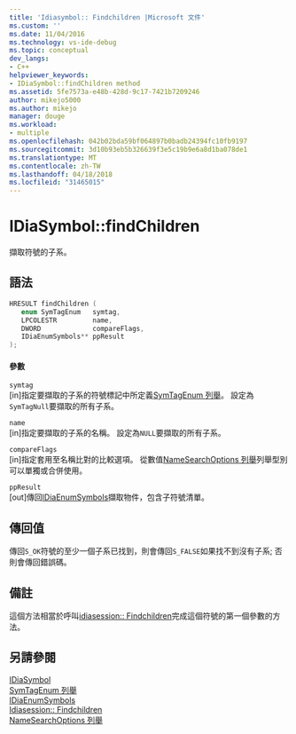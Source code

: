 ```yaml
---
title: 'Idiasymbol:: Findchildren |Microsoft 文件'
ms.custom: ''
ms.date: 11/04/2016
ms.technology: vs-ide-debug
ms.topic: conceptual
dev_langs:
- C++
helpviewer_keywords:
- IDiaSymbol::findChildren method
ms.assetid: 5fe7573a-e48b-428d-9c17-7421b7209246
author: mikejo5000
ms.author: mikejo
manager: douge
ms.workload:
- multiple
ms.openlocfilehash: 042b02bda59bf064897b0badb24394fc10fb9197
ms.sourcegitcommit: 3d10b93eb5b326639f3e5c19b9e6a8d1ba078de1
ms.translationtype: MT
ms.contentlocale: zh-TW
ms.lasthandoff: 04/18/2018
ms.locfileid: "31465015"
---
```

# <a name="idiasymbolfindchildren"></a>IDiaSymbol::findChildren
擷取符號的子系。  
  
## <a name="syntax"></a>語法  
  
```C++  
HRESULT findChildren (   
   enum SymTagEnum   symtag,  
   LPCOLESTR         name,  
   DWORD             compareFlags,  
   IDiaEnumSymbols** ppResult  
);  
```  
  
#### <a name="parameters"></a>參數  
 `symtag`  
 [in]指定要擷取的子系的符號標記中所定義[SymTagEnum 列舉](../../debugger/debug-interface-access/symtagenum.md)。 設定為`SymTagNull`要擷取的所有子系。  
  
 `name`  
 [in]指定要擷取的子系的名稱。 設定為`NULL`要擷取的所有子系。  
  
 `compareFlags`  
 [in]指定套用至名稱比對的比較選項。 從數值[NameSearchOptions 列舉](../../debugger/debug-interface-access/namesearchoptions.md)列舉型別可以單獨或合併使用。  
  
 `ppResult`  
 [out]傳回[IDiaEnumSymbols](../../debugger/debug-interface-access/idiaenumsymbols.md)擷取物件，包含子符號清單。  
  
## <a name="return-value"></a>傳回值  
 傳回`S_OK`符號的至少一個子系已找到，則會傳回`S_FALSE`如果找不到沒有子系; 否則會傳回錯誤碼。  
  
## <a name="remarks"></a>備註  
 這個方法相當於呼叫[idiasession:: Findchildren](../../debugger/debug-interface-access/idiasession-findchildren.md)完成這個符號的第一個參數的方法。  
  
## <a name="see-also"></a>另請參閱  
 [IDiaSymbol](../../debugger/debug-interface-access/idiasymbol.md)   
 [SymTagEnum 列舉](../../debugger/debug-interface-access/symtagenum.md)   
 [IDiaEnumSymbols](../../debugger/debug-interface-access/idiaenumsymbols.md)   
 [Idiasession:: Findchildren](../../debugger/debug-interface-access/idiasession-findchildren.md)   
 [NameSearchOptions 列舉](../../debugger/debug-interface-access/namesearchoptions.md)
